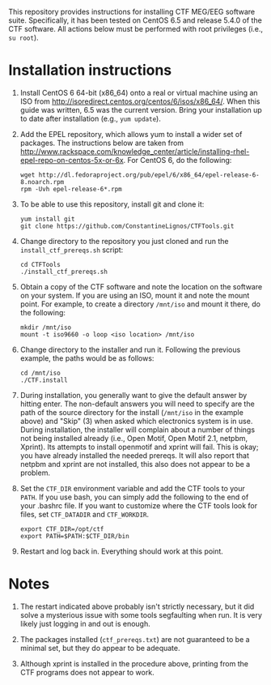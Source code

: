This repository provides instructions for installing CTF MEG/EEG
software suite. Specifically, it has been tested on CentOS 6.5 and
release 5.4.0 of the CTF software. All actions below must be performed
with root privileges (i.e., `su root`).

Installation instructions
=========================

1. Install CentOS 6 64-bit (x86_64) onto a real or virtual machine
   using an ISO from http://isoredirect.centos.org/centos/6/isos/x86_64/.
   When this guide was written, 6.5 was the current version. Bring your
   installation up to date after installation (e.g., `yum update`).

2. Add the EPEL repository, which allows yum to install a wider set of
   packages. The instructions below are taken from
   http://www.rackspace.com/knowledge_center/article/installing-rhel-epel-repo-on-centos-5x-or-6x.
   For CentOS 6, do the following:
    ```
    wget http://dl.fedoraproject.org/pub/epel/6/x86_64/epel-release-6-8.noarch.rpm
    rpm -Uvh epel-release-6*.rpm
    ```

3. To be able to use this repository, install git and clone it:
    ```
    yum install git
    git clone https://github.com/ConstantineLignos/CTFTools.git
    ```

4. Change directory to the repository you just cloned and run the
   `install_ctf_prereqs.sh` script:
    ```
    cd CTFTools
    ./install_ctf_prereqs.sh
    ```

5. Obtain a copy of the CTF software and note the location on the
   software on your system. If you are using an ISO, mount it and note
   the mount point. For example, to create a directory `/mnt/iso` and
   mount it there, do the following:
    ```
    mkdir /mnt/iso
    mount -t iso9660 -o loop <iso location> /mnt/iso
    ```

6. Change directory to the installer and run it. Following the
   previous example, the paths would be as follows:
    ```
    cd /mnt/iso
    ./CTF.install
    ```

7. During installation, you generally want to give the default answer
   by hitting enter. The non-default answers you will need to specify
   are the path of the source directory for the install (`/mnt/iso` in
   the example above) and "Skip" (3) when asked which electronics
   system is in use. During installation, the installer will complain
   about a number of things not being installed already (i.e., Open
   Motif, Open Motif 2.1, netpbm, Xprint). Its attempts to install
   openmotif and xprint will fail. This is okay; you have already
   installed the needed prereqs. It will also report that netpbm and
   xprint are not installed, this also does not appear to be a
   problem.

8. Set the `CTF_DIR` environment variable and add the CTF tools to
    your `PATH`. If you use bash, you can simply add the following to
    the end of your .bashrc file. If you want to customize where the
    CTF tools look for files, set `CTF_DATADIR` and `CTF_WORKDIR`.
    ```
    export CTF_DIR=/opt/ctf
    export PATH=$PATH:$CTF_DIR/bin
    ```

9. Restart and log back in. Everything should work at this point.

Notes
=====

1. The restart indicated above probably isn't strictly necessary, but
   it did solve a mysterious issue with some tools segfaulting when
   run. It is very likely just logging in and out is enough.

2. The packages installed (`ctf_prereqs.txt`) are not guaranteed to be
   a minimal set, but they do appear to be adequate.

3. Although xprint is installed in the procedure above, printing from
   the CTF programs does not appear to work.
